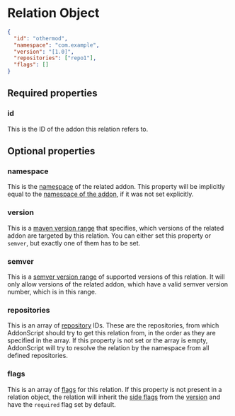 # Relation Object

```json
{
  "id": "othermod",
  "namespace": "com.example",
  "version": "[1.0]",
  "repositories": ["repo1"],
  "flags": []
}
```

## Required properties

### id

This is the ID of the addon this relation refers to.

## Optional properties

### namespace

This is the [namespace](../concepts/namespaces.md) of the related addon. This property will be implicitly equal to the 
[namespace of the addon](manifest.md#namespace), if it was not set explicitly.

### version

This is a [maven version range](../concepts/versioning.md#dependancy-version-requirement-specification) that specifies, which versions
of the related addon are targeted by this relation. You can either set this property or `semver`, but exactly one of them has to be set.

### semver

This is a [semver version range](https://github.com/semver/semver/pull/584) of supported versions of this relation.
It will only allow versions of the related addon, which have a valid semver version number, which is in this range.

### repositories

This is an array of [repository](repository.md) IDs. These are the repositories, from which AddonScript should try to get this relation from,
in the order as they are specified in the array. If this property is not set or the array is empty, AddonScript will try to resolve the relation by
the namespace from all defined repositories.

### flags

This is an array of [flags](../concepts/flags.md) for this relation.  If this property is not present in a relation object, the relation will 
inherit the [side flags](../concepts/flags.md#side-flags) from the [version](manifest.md) and have the `required` flag set by default.
